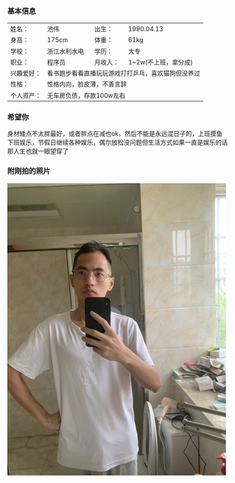 ### 基本信息
<table>
    <tr>
        <td>姓名：</td>
        <td>池伟</td>
        <td>出生：</td>
        <td>1990.04.13</td>
    </tr>
    <tr>
        <td>身高：</td>
        <td>175cm</td>
        <td>体重：</td>
        <td>61kg</td>
    </tr>
    <tr>
        <td>学校：</td>
        <td>浙江水利水电</td>
        <td>学历：</td>
        <td>大专</td>
    </tr>
    <tr>
        <td>职业：</td>
        <td>程序员</td>
        <td>月收入：</td>
        <td>1~2w(不上班，拿分成)</td>
    </tr>
    <tr>
        <td>兴趣爱好：</td>
        <td colspan="3">看书跑步看看直播玩玩游戏打打乒乓，喜欢猫狗但没养过</td>
    </tr>
    <tr>
        <td>性格：</td>
        <td colspan="3">性格内向，脸皮薄，不善言辞</td>
    </tr>
    <tr>
        <td>个人资产：</td>
        <td colspan="3">无车房负债，存款100w左右</td>
    </tr>
</table>

### 希望你
身材矮点不太胖最好，或者胖点在减也ok，然后不能是永远混日子的，上班摸鱼下班娱乐，节假日继续各种娱乐，偶尔放松没问题但生活方式如果一直是娱乐的话那人生也就一眼望穿了

### 附刚拍的照片
<img src="https://raw.githubusercontent.com/clms2/arcs/master/res/other/333.jpg" />
